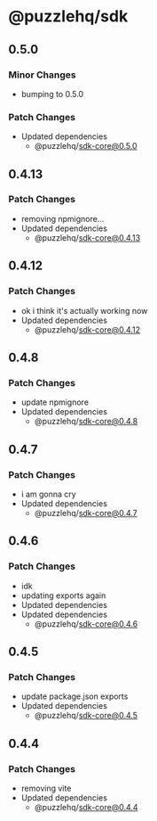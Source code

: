 # @puzzlehq/sdk

## 0.5.0

### Minor Changes

- bumping to 0.5.0

### Patch Changes

- Updated dependencies
  - @puzzlehq/sdk-core@0.5.0

## 0.4.13

### Patch Changes

- removing npmignore...
- Updated dependencies
  - @puzzlehq/sdk-core@0.4.13

## 0.4.12

### Patch Changes

- ok i think it's actually working now
- Updated dependencies
  - @puzzlehq/sdk-core@0.4.12

## 0.4.8

### Patch Changes

- update npmignore
- Updated dependencies
  - @puzzlehq/sdk-core@0.4.8

## 0.4.7

### Patch Changes

- i am gonna cry
- Updated dependencies
  - @puzzlehq/sdk-core@0.4.7

## 0.4.6

### Patch Changes

- idk
- updating exports again
- Updated dependencies
- Updated dependencies
  - @puzzlehq/sdk-core@0.4.6

## 0.4.5

### Patch Changes

- update package.json exports
- Updated dependencies
  - @puzzlehq/sdk-core@0.4.5

## 0.4.4

### Patch Changes

- removing vite
- Updated dependencies
  - @puzzlehq/sdk-core@0.4.4
